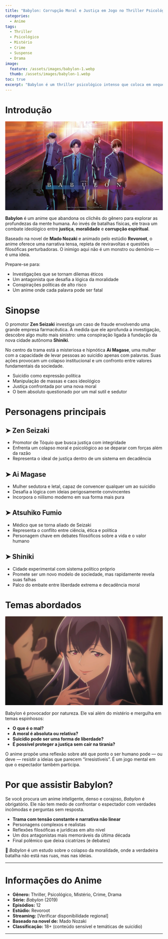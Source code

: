 ```yaml
---
title: "Babylon: Corrupção Moral e Justiça em Jogo no Thriller Psicológico Mais Instigante do Século"
categories:
  - Anime
tags:
  - Thriller
  - Psicológico
  - Mistério
  - Crime
  - Suspense
  - Drama
image:
  feature: /assets/images/babylon-1.webp
  thumb: /assets/images/babylon-1.webp
toc: true
excerpt: "Babylon é um thriller psicológico intenso que coloca em xeque a moralidade, a justiça e a própria definição do bem — um anime que desafia a mente e o coração."
---
```


# Introdução

![Zen Seizaki diante do caos.](/assets/images/babylon-1.webp)

**Babylon** é um anime que abandona os clichês do gênero para explorar as profundezas da mente humana. Ao invés de batalhas físicas, ele trava um combate ideológico entre **justiça**, **moralidade** e **corrupção espiritual**.

Baseado na novel de **Mado Nozaki** e animado pelo estúdio **Revoroot**, o anime oferece uma narrativa tensa, repleta de reviravoltas e questões filosóficas perturbadoras. O inimigo aqui não é um monstro ou demônio — é uma ideia.

Prepare-se para:

- Investigações que se tornam dilemas éticos  
- Um antagonista que desafia a lógica da moralidade  
- Conspirações políticas de alto risco  
- Um anime onde cada palavra pode ser fatal  

# Sinopse

O promotor **Zen Seizaki** investiga um caso de fraude envolvendo uma grande empresa farmacêutica. À medida que ele aprofunda a investigação, descobre algo muito mais sinistro: uma conspiração ligada à fundação da nova cidade autônoma **Shiniki**.

No centro da trama está a misteriosa e hipnótica **Ai Magase**, uma mulher com a capacidade de levar pessoas ao suicídio apenas com palavras. Suas ações provocam um colapso institucional e um confronto entre valores fundamentais da sociedade.

- Suicídio como expressão política  
- Manipulação de massas e caos ideológico  
- Justiça confrontada por uma nova moral  
- O bem absoluto questionado por um mal sutil e sedutor  

# Personagens principais

## ➤ **Zen Seizaki**  
- Promotor de Tóquio que busca justiça com integridade  
- Enfrenta um colapso moral e psicológico ao se deparar com forças além da razão  
- Representa o ideal de justiça dentro de um sistema em decadência

## ➤ **Ai Magase**  
- Mulher sedutora e letal, capaz de convencer qualquer um ao suicídio  
- Desafia a lógica com ideias perigosamente convincentes  
- Incorpora o niilismo moderno em sua forma mais pura

## ➤ **Atsuhiko Fumio**  
- Médico que se torna aliado de Seizaki  
- Representa o conflito entre ciência, ética e política  
- Personagem chave em debates filosóficos sobre a vida e o valor humano

## ➤ **Shiniki**  
- Cidade experimental com sistema político próprio  
- Promete ser um novo modelo de sociedade, mas rapidamente revela suas falhas  
- Palco do embate entre liberdade extrema e decadência moral

# Temas abordados

![A tensão moral e a influência de Ai Magase conduzem o caos.](/assets/images/babylon-2.webp)

Babylon é provocador por natureza. Ele vai além do mistério e mergulha em temas espinhosos:

- **O que é o mal?**  
- **A moral é absoluta ou relativa?**  
- **Suicídio pode ser uma forma de liberdade?**  
- **É possível proteger a justiça sem cair na tirania?**

O anime propõe uma reflexão sobre até que ponto o ser humano pode — ou deve — resistir a ideias que parecem “irresistíveis”. É um jogo mental em que o espectador também participa.

# Por que assistir Babylon?

Se você procura um anime inteligente, denso e corajoso, *Babylon* é obrigatório. Ele não tem medo de confrontar o espectador com verdades incômodas e perguntas sem resposta.

- **Trama com tensão constante e narrativa não linear**  
- Personagens complexos e realistas  
- Reflexões filosóficas e jurídicas em alto nível  
- Um dos antagonistas mais memoráveis da última década  
- Final polêmico que deixa cicatrizes (e debates)

🧠 *Babylon* é um estudo sobre o colapso da moralidade, onde a verdadeira batalha não está nas ruas, mas nas ideias.

---

# Informações do Anime

- **Gênero:** Thriller, Psicológico, Mistério, Crime, Drama  
- **Série:** *Babylon* (2019)  
- **Episódios:** 12  
- **Estúdio:** Revoroot  
- **Streaming:** [Verificar disponibilidade regional]  
- **Baseado na novel de:** Mado Nozaki  
- **Classificação:** 18+ (conteúdo sensível e temáticas de suicídio)

---
